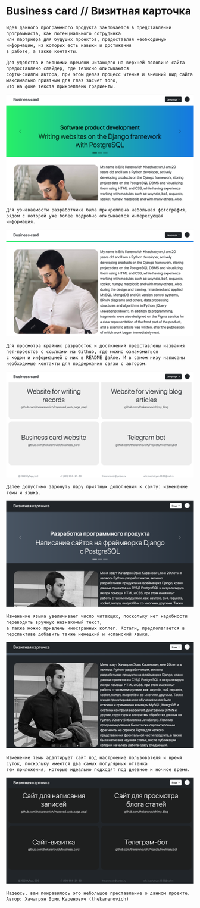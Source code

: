 # Business card // Визитная карточка 

```
Идея данного программного продукта заключается в представлении программиста, как потенциального сотрудинка 
или партрнера для будуших проектов, предоставляя необходимую информацию, из которых есть навыки и достижения 
в работе, а также контакты.
```

```
Для удобства и экономии времени читающего на верхней половине сайта предоставлено слайдер, где тезисно описываются 
софты-скиллы автора, при этом делая процесс чтения и внешний вид сайта максимально приятным для глаз засчет того, 
что на фоне текста прикреплены градиенты. 
```

![color2](https://github.com/thekarenovich/business_card/blob/master/asserts/color2.png)    

```
Для узнаваемости разработчика была прикреплена небольшая фотография, рядом с которой уже более подробно описывается интересующая информация.
```

![color1](https://github.com/thekarenovich/business_card/blob/master/asserts/color1.png)  

```
Для просмотра крайних разработок и достижений представлены названия пет-проектов с ссылками на Github, где можно ознакомиться 
с кодом и информацией о них в README файле. И в самом низу написаны необходимые контакты для поддержания связи с автором. 
```

![color3](https://github.com/thekarenovich/business_card/blob/master/asserts/color3.png)    

```
Далее допустимо заронуть пару приятных дополнений к сайту: изменение темы и языка.
```

![mono2](https://github.com/thekarenovich/business_card/blob/master/asserts/mono2.png)

```
Изменение языка увеличивает число читающих, поскольку нет надобности переводить вручную незнакомый текст, 
а также можно привлечь иностранных коллег. Кстати, предполагается в перспективе добавить также немецкий и испанский языки. 
```

![mono1](https://github.com/thekarenovich/business_card/blob/master/asserts/mono1.png)

```
Изменение темы адаптирует сайт под настроение пользователя и время суток, поскольку имеются два самых популярных оттенка 
тем приложения, которые идеально подходят под дневное и ночное время.
```

![mono3](https://github.com/thekarenovich/business_card/blob/master/asserts/mono3.png)

```
Надеюсь, вам понравилось это небольшое преставление о данном проекте. 
Автор: Хачатрян Эрик Каренович (thekarenovich)
```
